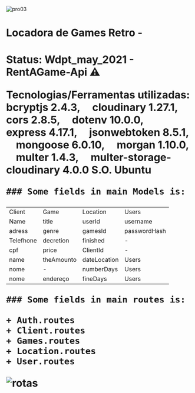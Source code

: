 ![pro03](https://user-images.githubusercontent.com/84110651/138537421-e8a5e917-839f-4f90-8718-e3cfa111f4e6.JPG)


<h1> Locadora de Games Retro - <h1>

Status: Wdpt_may_2021 - RentAGame-Api ⚠️

Tecnologias/Ferramentas utilizadas:
    bcryptjs 2.4.3,
    cloudinary 1.27.1,
    cors 2.8.5,
    dotenv 10.0.0,
    express 4.17.1,
    jsonwebtoken 8.5.1,
    mongoose 6.0.10,
    morgan 1.10.0,
    multer 1.4.3,
    multer-storage-cloudinary 4.0.0
    S.O. Ubuntu

    ### Some fields in main Models is:  
      
<table>
<tr> 
<td>Client</td>
<td>Game</td>
<td>Location</td>
<td>Users</td>
</tr>
<tr>
<td>Name</td>
<td>title</td>
<td>userId</td>
<td>username</td>
</tr>
<tr> 
<td>adress</td>
<td>genre</td>
<td>gamesId</td>
<td>passwordHash</td>
</tr>
<tr>
<td>Telefhone</td>
<td>decretion</td>
<td>finished</td>
<td> - </td>
</tr>
<tr> 
<td>cpf</td>
<td>price</td>
<td>ClientId</td>
<td> - </td>
</tr>
<tr>
<td>name</td>
<td>theAmounto</td>
<td>dateLocation</td>
<td>Users</td>
</tr>
<tr>
<td>nome</td>
<td>-</td>
<td>numberDays</td>
<td>Users</td>
</tr>
<tr>
<td>nome</td>
<td>endereço</td>
<td>fineDays</td>
<td>Users</td>
</tr>
</table>

    ### Some fields in main routes is: 

    + Auth.routes
    + Client.routes
    + Games.routes
    + Location.routes 
    + User.routes
    
![rotas](https://user-images.githubusercontent.com/84110651/138539225-1c2257a5-8558-430e-bf5e-52fdb1a13e4b.JPG)

  